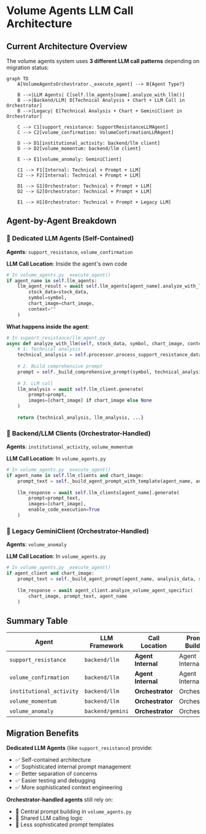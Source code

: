 # Volume Agents LLM Call Architecture

## Current Architecture Overview

The volume agents system uses **3 different LLM call patterns** depending on migration status:

```mermaid
graph TD
    A[VolumeAgentsOrchestrator._execute_agent] --> B{Agent Type?}
    
    B -->|LLM Agents| C[self.llm_agents[name].analyze_with_llm()]
    B -->|Backend/LLM| D[Technical Analysis + Chart + LLM Call in Orchestrator]
    B -->|Legacy| E[Technical Analysis + Chart + GeminiClient in Orchestrator]
    
    C --> C1[support_resistance: SupportResistanceLLMAgent]
    C --> C2[volume_confirmation: VolumeConfirmationLLMAgent]
    
    D --> D1[institutional_activity: backend/llm client]
    D --> D2[volume_momentum: backend/llm client]
    
    E --> E1[volume_anomaly: GeminiClient]
    
    C1 --> F1[Internal: Technical + Prompt + LLM]
    C2 --> F2[Internal: Technical + Prompt + LLM]
    
    D1 --> G1[Orchestrator: Technical + Prompt + LLM]
    D2 --> G2[Orchestrator: Technical + Prompt + LLM]
    
    E1 --> H1[Orchestrator: Technical + Prompt + Legacy LLM]
```

## Agent-by-Agent Breakdown

### 🎯 **Dedicated LLM Agents** (Self-Contained)
**Agents**: `support_resistance`, `volume_confirmation`

**LLM Call Location**: Inside the agent's own code
```python
# In volume_agents.py _execute_agent()
if agent_name in self.llm_agents:
    llm_agent_result = await self.llm_agents[agent_name].analyze_with_llm(
        stock_data=stock_data, 
        symbol=symbol, 
        chart_image=chart_image,
        context=""
    )
```

**What happens inside the agent**:
```python
# In support_resistance/llm_agent.py
async def analyze_with_llm(self, stock_data, symbol, chart_image, context):
    # 1. Technical analysis
    technical_analysis = self.processor.process_support_resistance_data(stock_data)
    
    # 2. Build comprehensive prompt
    prompt = self._build_comprehensive_prompt(symbol, technical_analysis, context)
    
    # 3. LLM call
    llm_analysis = await self.llm_client.generate(
        prompt=prompt,
        images=[chart_image] if chart_image else None
    )
    
    return {technical_analysis, llm_analysis, ...}
```

### 🔧 **Backend/LLM Clients** (Orchestrator-Handled)
**Agents**: `institutional_activity`, `volume_momentum`

**LLM Call Location**: In `volume_agents.py`
```python
# In volume_agents.py _execute_agent()
if agent_name in self.llm_clients and chart_image:
    prompt_text = self._build_agent_prompt_with_template(agent_name, analysis_data, symbol)
    
    llm_response = await self.llm_clients[agent_name].generate(
        prompt=prompt_text,
        images=[chart_image],
        enable_code_execution=True
    )
```

### 📜 **Legacy GeminiClient** (Orchestrator-Handled)
**Agents**: `volume_anomaly`

**LLM Call Location**: In `volume_agents.py`
```python
# In volume_agents.py _execute_agent()
if agent_client and chart_image:
    prompt_text = self._build_agent_prompt(agent_name, analysis_data, symbol)
    
    llm_response = await agent_client.analyze_volume_agent_specific(
        chart_image, prompt_text, agent_name
    )
```

## Summary Table

| Agent | LLM Framework | Call Location | Prompt Building | Technical Analysis |
|-------|---------------|---------------|-----------------|-------------------|
| `support_resistance` | `backend/llm` | **Agent Internal** | Agent Internal | Agent Internal |
| `volume_confirmation` | `backend/llm` | **Agent Internal** | Agent Internal | Agent Internal |
| `institutional_activity` | `backend/llm` | **Orchestrator** | Orchestrator | Orchestrator |
| `volume_momentum` | `backend/llm` | **Orchestrator** | Orchestrator | Orchestrator |
| `volume_anomaly` | `backend/gemini` | **Orchestrator** | Orchestrator | Orchestrator |

## Migration Benefits

**Dedicated LLM Agents** (like `support_resistance`) provide:
- ✅ Self-contained architecture
- ✅ Sophisticated internal prompt management
- ✅ Better separation of concerns
- ✅ Easier testing and debugging
- ✅ More sophisticated context engineering

**Orchestrator-handled agents** still rely on:
- 🔄 Central prompt building in `volume_agents.py`
- 🔄 Shared LLM calling logic
- 🔄 Less sophisticated prompt templates